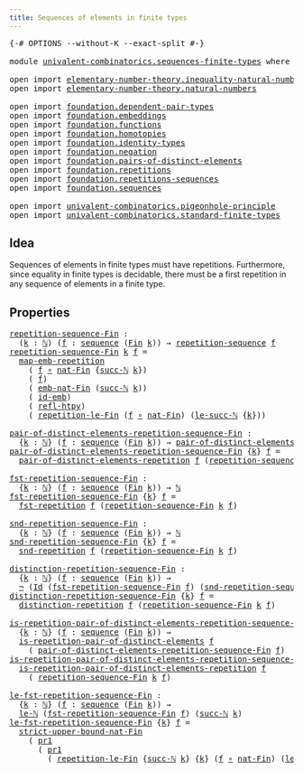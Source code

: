 ```yaml
---
title: Sequences of elements in finite types
---
```


<pre class="Agda"><a id="63" class="Symbol">{-#</a> <a id="67" class="Keyword">OPTIONS</a> <a id="75" class="Pragma">--without-K</a> <a id="87" class="Pragma">--exact-split</a> <a id="101" class="Symbol">#-}</a>

<a id="106" class="Keyword">module</a> <a id="113" href="univalent-combinatorics.sequences-finite-types.html" class="Module">univalent-combinatorics.sequences-finite-types</a> <a id="160" class="Keyword">where</a>

<a id="167" class="Keyword">open</a> <a id="172" class="Keyword">import</a> <a id="179" href="elementary-number-theory.inequality-natural-numbers.html" class="Module">elementary-number-theory.inequality-natural-numbers</a>
<a id="231" class="Keyword">open</a> <a id="236" class="Keyword">import</a> <a id="243" href="elementary-number-theory.natural-numbers.html" class="Module">elementary-number-theory.natural-numbers</a>

<a id="285" class="Keyword">open</a> <a id="290" class="Keyword">import</a> <a id="297" href="foundation.dependent-pair-types.html" class="Module">foundation.dependent-pair-types</a>
<a id="329" class="Keyword">open</a> <a id="334" class="Keyword">import</a> <a id="341" href="foundation.embeddings.html" class="Module">foundation.embeddings</a>
<a id="363" class="Keyword">open</a> <a id="368" class="Keyword">import</a> <a id="375" href="foundation.functions.html" class="Module">foundation.functions</a>
<a id="396" class="Keyword">open</a> <a id="401" class="Keyword">import</a> <a id="408" href="foundation.homotopies.html" class="Module">foundation.homotopies</a>
<a id="430" class="Keyword">open</a> <a id="435" class="Keyword">import</a> <a id="442" href="foundation.identity-types.html" class="Module">foundation.identity-types</a>
<a id="468" class="Keyword">open</a> <a id="473" class="Keyword">import</a> <a id="480" href="foundation.negation.html" class="Module">foundation.negation</a>
<a id="500" class="Keyword">open</a> <a id="505" class="Keyword">import</a> <a id="512" href="foundation.pairs-of-distinct-elements.html" class="Module">foundation.pairs-of-distinct-elements</a>
<a id="550" class="Keyword">open</a> <a id="555" class="Keyword">import</a> <a id="562" href="foundation.repetitions.html" class="Module">foundation.repetitions</a>
<a id="585" class="Keyword">open</a> <a id="590" class="Keyword">import</a> <a id="597" href="foundation.repetitions-sequences.html" class="Module">foundation.repetitions-sequences</a>
<a id="630" class="Keyword">open</a> <a id="635" class="Keyword">import</a> <a id="642" href="foundation.sequences.html" class="Module">foundation.sequences</a>

<a id="664" class="Keyword">open</a> <a id="669" class="Keyword">import</a> <a id="676" href="univalent-combinatorics.pigeonhole-principle.html" class="Module">univalent-combinatorics.pigeonhole-principle</a>
<a id="721" class="Keyword">open</a> <a id="726" class="Keyword">import</a> <a id="733" href="univalent-combinatorics.standard-finite-types.html" class="Module">univalent-combinatorics.standard-finite-types</a>
</pre>
## Idea

Sequences of elements in finite types must have repetitions. Furthermore, since equality in finite types is decidable, there must be a first repetition in any sequence of elements in a finite type.

## Properties

<pre class="Agda"><a id="repetition-sequence-Fin"></a><a id="1015" href="univalent-combinatorics.sequences-finite-types.html#1015" class="Function">repetition-sequence-Fin</a> <a id="1039" class="Symbol">:</a>
  <a id="1043" class="Symbol">(</a><a id="1044" href="univalent-combinatorics.sequences-finite-types.html#1044" class="Bound">k</a> <a id="1046" class="Symbol">:</a> <a id="1048" href="elementary-number-theory.natural-numbers.html#1458" class="Datatype">ℕ</a><a id="1049" class="Symbol">)</a> <a id="1051" class="Symbol">(</a><a id="1052" href="univalent-combinatorics.sequences-finite-types.html#1052" class="Bound">f</a> <a id="1054" class="Symbol">:</a> <a id="1056" href="foundation.sequences.html#369" class="Function">sequence</a> <a id="1065" class="Symbol">(</a><a id="1066" href="univalent-combinatorics.standard-finite-types.html#2149" class="Function">Fin</a> <a id="1070" href="univalent-combinatorics.sequences-finite-types.html#1044" class="Bound">k</a><a id="1071" class="Symbol">))</a> <a id="1074" class="Symbol">→</a> <a id="1076" href="foundation.repetitions-sequences.html#862" class="Function">repetition-sequence</a> <a id="1096" href="univalent-combinatorics.sequences-finite-types.html#1052" class="Bound">f</a>
<a id="1098" href="univalent-combinatorics.sequences-finite-types.html#1015" class="Function">repetition-sequence-Fin</a> <a id="1122" href="univalent-combinatorics.sequences-finite-types.html#1122" class="Bound">k</a> <a id="1124" href="univalent-combinatorics.sequences-finite-types.html#1124" class="Bound">f</a> <a id="1126" class="Symbol">=</a>
  <a id="1130" href="foundation.repetitions.html#4383" class="Function">map-emb-repetition</a>
    <a id="1153" class="Symbol">(</a> <a id="1155" href="univalent-combinatorics.sequences-finite-types.html#1124" class="Bound">f</a> <a id="1157" href="foundation-core.functions.html#420" class="Function Operator">∘</a> <a id="1159" href="univalent-combinatorics.standard-finite-types.html#5670" class="Function">nat-Fin</a> <a id="1167" class="Symbol">{</a><a id="1168" href="elementary-number-theory.natural-numbers.html#1492" class="InductiveConstructor">succ-ℕ</a> <a id="1175" href="univalent-combinatorics.sequences-finite-types.html#1122" class="Bound">k</a><a id="1176" class="Symbol">})</a>
    <a id="1183" class="Symbol">(</a> <a id="1185" href="univalent-combinatorics.sequences-finite-types.html#1124" class="Bound">f</a><a id="1186" class="Symbol">)</a>
    <a id="1192" class="Symbol">(</a> <a id="1194" href="univalent-combinatorics.standard-finite-types.html#6917" class="Function">emb-nat-Fin</a> <a id="1206" class="Symbol">(</a><a id="1207" href="elementary-number-theory.natural-numbers.html#1492" class="InductiveConstructor">succ-ℕ</a> <a id="1214" href="univalent-combinatorics.sequences-finite-types.html#1122" class="Bound">k</a><a id="1215" class="Symbol">))</a>
    <a id="1222" class="Symbol">(</a> <a id="1224" href="foundation-core.embeddings.html#1729" class="Function">id-emb</a><a id="1230" class="Symbol">)</a>
    <a id="1236" class="Symbol">(</a> <a id="1238" href="foundation-core.homotopies.html#741" class="Function">refl-htpy</a><a id="1247" class="Symbol">)</a>
    <a id="1253" class="Symbol">(</a> <a id="1255" href="univalent-combinatorics.pigeonhole-principle.html#5093" class="Function">repetition-le-Fin</a> <a id="1273" class="Symbol">(</a><a id="1274" href="univalent-combinatorics.sequences-finite-types.html#1124" class="Bound">f</a> <a id="1276" href="foundation-core.functions.html#420" class="Function Operator">∘</a> <a id="1278" href="univalent-combinatorics.standard-finite-types.html#5670" class="Function">nat-Fin</a><a id="1285" class="Symbol">)</a> <a id="1287" class="Symbol">(</a><a id="1288" href="elementary-number-theory.inequality-natural-numbers.html#14466" class="Function">le-succ-ℕ</a> <a id="1298" class="Symbol">{</a><a id="1299" href="univalent-combinatorics.sequences-finite-types.html#1122" class="Bound">k</a><a id="1300" class="Symbol">}))</a>

<a id="pair-of-distinct-elements-repetition-sequence-Fin"></a><a id="1305" href="univalent-combinatorics.sequences-finite-types.html#1305" class="Function">pair-of-distinct-elements-repetition-sequence-Fin</a> <a id="1355" class="Symbol">:</a>
  <a id="1359" class="Symbol">{</a><a id="1360" href="univalent-combinatorics.sequences-finite-types.html#1360" class="Bound">k</a> <a id="1362" class="Symbol">:</a> <a id="1364" href="elementary-number-theory.natural-numbers.html#1458" class="Datatype">ℕ</a><a id="1365" class="Symbol">}</a> <a id="1367" class="Symbol">(</a><a id="1368" href="univalent-combinatorics.sequences-finite-types.html#1368" class="Bound">f</a> <a id="1370" class="Symbol">:</a> <a id="1372" href="foundation.sequences.html#369" class="Function">sequence</a> <a id="1381" class="Symbol">(</a><a id="1382" href="univalent-combinatorics.standard-finite-types.html#2149" class="Function">Fin</a> <a id="1386" href="univalent-combinatorics.sequences-finite-types.html#1360" class="Bound">k</a><a id="1387" class="Symbol">))</a> <a id="1390" class="Symbol">→</a> <a id="1392" href="foundation.pairs-of-distinct-elements.html#1376" class="Function">pair-of-distinct-elements</a> <a id="1418" href="elementary-number-theory.natural-numbers.html#1458" class="Datatype">ℕ</a>
<a id="1420" href="univalent-combinatorics.sequences-finite-types.html#1305" class="Function">pair-of-distinct-elements-repetition-sequence-Fin</a> <a id="1470" class="Symbol">{</a><a id="1471" href="univalent-combinatorics.sequences-finite-types.html#1471" class="Bound">k</a><a id="1472" class="Symbol">}</a> <a id="1474" href="univalent-combinatorics.sequences-finite-types.html#1474" class="Bound">f</a> <a id="1476" class="Symbol">=</a>
  <a id="1480" href="foundation.repetitions.html#1301" class="Function">pair-of-distinct-elements-repetition</a> <a id="1517" href="univalent-combinatorics.sequences-finite-types.html#1474" class="Bound">f</a> <a id="1519" class="Symbol">(</a><a id="1520" href="univalent-combinatorics.sequences-finite-types.html#1015" class="Function">repetition-sequence-Fin</a> <a id="1544" href="univalent-combinatorics.sequences-finite-types.html#1471" class="Bound">k</a> <a id="1546" href="univalent-combinatorics.sequences-finite-types.html#1474" class="Bound">f</a><a id="1547" class="Symbol">)</a>

<a id="fst-repetition-sequence-Fin"></a><a id="1550" href="univalent-combinatorics.sequences-finite-types.html#1550" class="Function">fst-repetition-sequence-Fin</a> <a id="1578" class="Symbol">:</a>
  <a id="1582" class="Symbol">{</a><a id="1583" href="univalent-combinatorics.sequences-finite-types.html#1583" class="Bound">k</a> <a id="1585" class="Symbol">:</a> <a id="1587" href="elementary-number-theory.natural-numbers.html#1458" class="Datatype">ℕ</a><a id="1588" class="Symbol">}</a> <a id="1590" class="Symbol">(</a><a id="1591" href="univalent-combinatorics.sequences-finite-types.html#1591" class="Bound">f</a> <a id="1593" class="Symbol">:</a> <a id="1595" href="foundation.sequences.html#369" class="Function">sequence</a> <a id="1604" class="Symbol">(</a><a id="1605" href="univalent-combinatorics.standard-finite-types.html#2149" class="Function">Fin</a> <a id="1609" href="univalent-combinatorics.sequences-finite-types.html#1583" class="Bound">k</a><a id="1610" class="Symbol">))</a> <a id="1613" class="Symbol">→</a> <a id="1615" href="elementary-number-theory.natural-numbers.html#1458" class="Datatype">ℕ</a>
<a id="1617" href="univalent-combinatorics.sequences-finite-types.html#1550" class="Function">fst-repetition-sequence-Fin</a> <a id="1645" class="Symbol">{</a><a id="1646" href="univalent-combinatorics.sequences-finite-types.html#1646" class="Bound">k</a><a id="1647" class="Symbol">}</a> <a id="1649" href="univalent-combinatorics.sequences-finite-types.html#1649" class="Bound">f</a> <a id="1651" class="Symbol">=</a>
  <a id="1655" href="foundation.repetitions.html#1418" class="Function">fst-repetition</a> <a id="1670" href="univalent-combinatorics.sequences-finite-types.html#1649" class="Bound">f</a> <a id="1672" class="Symbol">(</a><a id="1673" href="univalent-combinatorics.sequences-finite-types.html#1015" class="Function">repetition-sequence-Fin</a> <a id="1697" href="univalent-combinatorics.sequences-finite-types.html#1646" class="Bound">k</a> <a id="1699" href="univalent-combinatorics.sequences-finite-types.html#1649" class="Bound">f</a><a id="1700" class="Symbol">)</a>

<a id="snd-repetition-sequence-Fin"></a><a id="1703" href="univalent-combinatorics.sequences-finite-types.html#1703" class="Function">snd-repetition-sequence-Fin</a> <a id="1731" class="Symbol">:</a>
  <a id="1735" class="Symbol">{</a><a id="1736" href="univalent-combinatorics.sequences-finite-types.html#1736" class="Bound">k</a> <a id="1738" class="Symbol">:</a> <a id="1740" href="elementary-number-theory.natural-numbers.html#1458" class="Datatype">ℕ</a><a id="1741" class="Symbol">}</a> <a id="1743" class="Symbol">(</a><a id="1744" href="univalent-combinatorics.sequences-finite-types.html#1744" class="Bound">f</a> <a id="1746" class="Symbol">:</a> <a id="1748" href="foundation.sequences.html#369" class="Function">sequence</a> <a id="1757" class="Symbol">(</a><a id="1758" href="univalent-combinatorics.standard-finite-types.html#2149" class="Function">Fin</a> <a id="1762" href="univalent-combinatorics.sequences-finite-types.html#1736" class="Bound">k</a><a id="1763" class="Symbol">))</a> <a id="1766" class="Symbol">→</a> <a id="1768" href="elementary-number-theory.natural-numbers.html#1458" class="Datatype">ℕ</a>
<a id="1770" href="univalent-combinatorics.sequences-finite-types.html#1703" class="Function">snd-repetition-sequence-Fin</a> <a id="1798" class="Symbol">{</a><a id="1799" href="univalent-combinatorics.sequences-finite-types.html#1799" class="Bound">k</a><a id="1800" class="Symbol">}</a> <a id="1802" href="univalent-combinatorics.sequences-finite-types.html#1802" class="Bound">f</a> <a id="1804" class="Symbol">=</a>
  <a id="1808" href="foundation.repetitions.html#1530" class="Function">snd-repetition</a> <a id="1823" href="univalent-combinatorics.sequences-finite-types.html#1802" class="Bound">f</a> <a id="1825" class="Symbol">(</a><a id="1826" href="univalent-combinatorics.sequences-finite-types.html#1015" class="Function">repetition-sequence-Fin</a> <a id="1850" href="univalent-combinatorics.sequences-finite-types.html#1799" class="Bound">k</a> <a id="1852" href="univalent-combinatorics.sequences-finite-types.html#1802" class="Bound">f</a><a id="1853" class="Symbol">)</a>

<a id="distinction-repetition-sequence-Fin"></a><a id="1856" href="univalent-combinatorics.sequences-finite-types.html#1856" class="Function">distinction-repetition-sequence-Fin</a> <a id="1892" class="Symbol">:</a>
  <a id="1896" class="Symbol">{</a><a id="1897" href="univalent-combinatorics.sequences-finite-types.html#1897" class="Bound">k</a> <a id="1899" class="Symbol">:</a> <a id="1901" href="elementary-number-theory.natural-numbers.html#1458" class="Datatype">ℕ</a><a id="1902" class="Symbol">}</a> <a id="1904" class="Symbol">(</a><a id="1905" href="univalent-combinatorics.sequences-finite-types.html#1905" class="Bound">f</a> <a id="1907" class="Symbol">:</a> <a id="1909" href="foundation.sequences.html#369" class="Function">sequence</a> <a id="1918" class="Symbol">(</a><a id="1919" href="univalent-combinatorics.standard-finite-types.html#2149" class="Function">Fin</a> <a id="1923" href="univalent-combinatorics.sequences-finite-types.html#1897" class="Bound">k</a><a id="1924" class="Symbol">))</a> <a id="1927" class="Symbol">→</a>
  <a id="1931" href="foundation-core.negation.html#465" class="Function">¬</a> <a id="1933" class="Symbol">(</a><a id="1934" href="foundation-core.identity-types.html#1767" class="Datatype">Id</a> <a id="1937" class="Symbol">(</a><a id="1938" href="univalent-combinatorics.sequences-finite-types.html#1550" class="Function">fst-repetition-sequence-Fin</a> <a id="1966" href="univalent-combinatorics.sequences-finite-types.html#1905" class="Bound">f</a><a id="1967" class="Symbol">)</a> <a id="1969" class="Symbol">(</a><a id="1970" href="univalent-combinatorics.sequences-finite-types.html#1703" class="Function">snd-repetition-sequence-Fin</a> <a id="1998" href="univalent-combinatorics.sequences-finite-types.html#1905" class="Bound">f</a><a id="1999" class="Symbol">))</a>
<a id="2002" href="univalent-combinatorics.sequences-finite-types.html#1856" class="Function">distinction-repetition-sequence-Fin</a> <a id="2038" class="Symbol">{</a><a id="2039" href="univalent-combinatorics.sequences-finite-types.html#2039" class="Bound">k</a><a id="2040" class="Symbol">}</a> <a id="2042" href="univalent-combinatorics.sequences-finite-types.html#2042" class="Bound">f</a> <a id="2044" class="Symbol">=</a>
  <a id="2048" href="foundation.repetitions.html#1642" class="Function">distinction-repetition</a> <a id="2071" href="univalent-combinatorics.sequences-finite-types.html#2042" class="Bound">f</a> <a id="2073" class="Symbol">(</a><a id="2074" href="univalent-combinatorics.sequences-finite-types.html#1015" class="Function">repetition-sequence-Fin</a> <a id="2098" href="univalent-combinatorics.sequences-finite-types.html#2039" class="Bound">k</a> <a id="2100" href="univalent-combinatorics.sequences-finite-types.html#2042" class="Bound">f</a><a id="2101" class="Symbol">)</a>

<a id="is-repetition-pair-of-distinct-elements-repetition-sequence-Fin"></a><a id="2104" href="univalent-combinatorics.sequences-finite-types.html#2104" class="Function">is-repetition-pair-of-distinct-elements-repetition-sequence-Fin</a> <a id="2168" class="Symbol">:</a>
  <a id="2172" class="Symbol">{</a><a id="2173" href="univalent-combinatorics.sequences-finite-types.html#2173" class="Bound">k</a> <a id="2175" class="Symbol">:</a> <a id="2177" href="elementary-number-theory.natural-numbers.html#1458" class="Datatype">ℕ</a><a id="2178" class="Symbol">}</a> <a id="2180" class="Symbol">(</a><a id="2181" href="univalent-combinatorics.sequences-finite-types.html#2181" class="Bound">f</a> <a id="2183" class="Symbol">:</a> <a id="2185" href="foundation.sequences.html#369" class="Function">sequence</a> <a id="2194" class="Symbol">(</a><a id="2195" href="univalent-combinatorics.standard-finite-types.html#2149" class="Function">Fin</a> <a id="2199" href="univalent-combinatorics.sequences-finite-types.html#2173" class="Bound">k</a><a id="2200" class="Symbol">))</a> <a id="2203" class="Symbol">→</a>
  <a id="2207" href="foundation.repetitions.html#843" class="Function">is-repetition-pair-of-distinct-elements</a> <a id="2247" href="univalent-combinatorics.sequences-finite-types.html#2181" class="Bound">f</a>
    <a id="2253" class="Symbol">(</a> <a id="2255" href="univalent-combinatorics.sequences-finite-types.html#1305" class="Function">pair-of-distinct-elements-repetition-sequence-Fin</a> <a id="2305" href="univalent-combinatorics.sequences-finite-types.html#2181" class="Bound">f</a><a id="2306" class="Symbol">)</a>
<a id="2308" href="univalent-combinatorics.sequences-finite-types.html#2104" class="Function">is-repetition-pair-of-distinct-elements-repetition-sequence-Fin</a> <a id="2372" class="Symbol">{</a><a id="2373" href="univalent-combinatorics.sequences-finite-types.html#2373" class="Bound">k</a><a id="2374" class="Symbol">}</a> <a id="2376" href="univalent-combinatorics.sequences-finite-types.html#2376" class="Bound">f</a> <a id="2378" class="Symbol">=</a>
  <a id="2382" href="foundation.repetitions.html#1812" class="Function">is-repetition-pair-of-distinct-elements-repetition</a> <a id="2433" href="univalent-combinatorics.sequences-finite-types.html#2376" class="Bound">f</a>
    <a id="2439" class="Symbol">(</a> <a id="2441" href="univalent-combinatorics.sequences-finite-types.html#1015" class="Function">repetition-sequence-Fin</a> <a id="2465" href="univalent-combinatorics.sequences-finite-types.html#2373" class="Bound">k</a> <a id="2467" href="univalent-combinatorics.sequences-finite-types.html#2376" class="Bound">f</a><a id="2468" class="Symbol">)</a>

<a id="le-fst-repetition-sequence-Fin"></a><a id="2471" href="univalent-combinatorics.sequences-finite-types.html#2471" class="Function">le-fst-repetition-sequence-Fin</a> <a id="2502" class="Symbol">:</a>
  <a id="2506" class="Symbol">{</a><a id="2507" href="univalent-combinatorics.sequences-finite-types.html#2507" class="Bound">k</a> <a id="2509" class="Symbol">:</a> <a id="2511" href="elementary-number-theory.natural-numbers.html#1458" class="Datatype">ℕ</a><a id="2512" class="Symbol">}</a> <a id="2514" class="Symbol">(</a><a id="2515" href="univalent-combinatorics.sequences-finite-types.html#2515" class="Bound">f</a> <a id="2517" class="Symbol">:</a> <a id="2519" href="foundation.sequences.html#369" class="Function">sequence</a> <a id="2528" class="Symbol">(</a><a id="2529" href="univalent-combinatorics.standard-finite-types.html#2149" class="Function">Fin</a> <a id="2533" href="univalent-combinatorics.sequences-finite-types.html#2507" class="Bound">k</a><a id="2534" class="Symbol">))</a> <a id="2537" class="Symbol">→</a>
  <a id="2541" href="elementary-number-theory.inequality-natural-numbers.html#2077" class="Function">le-ℕ</a> <a id="2546" class="Symbol">(</a><a id="2547" href="univalent-combinatorics.sequences-finite-types.html#1550" class="Function">fst-repetition-sequence-Fin</a> <a id="2575" href="univalent-combinatorics.sequences-finite-types.html#2515" class="Bound">f</a><a id="2576" class="Symbol">)</a> <a id="2578" class="Symbol">(</a><a id="2579" href="elementary-number-theory.natural-numbers.html#1492" class="InductiveConstructor">succ-ℕ</a> <a id="2586" href="univalent-combinatorics.sequences-finite-types.html#2507" class="Bound">k</a><a id="2587" class="Symbol">)</a>
<a id="2589" href="univalent-combinatorics.sequences-finite-types.html#2471" class="Function">le-fst-repetition-sequence-Fin</a> <a id="2620" class="Symbol">{</a><a id="2621" href="univalent-combinatorics.sequences-finite-types.html#2621" class="Bound">k</a><a id="2622" class="Symbol">}</a> <a id="2624" href="univalent-combinatorics.sequences-finite-types.html#2624" class="Bound">f</a> <a id="2626" class="Symbol">=</a>
  <a id="2630" href="univalent-combinatorics.standard-finite-types.html#5771" class="Function">strict-upper-bound-nat-Fin</a>
    <a id="2661" class="Symbol">(</a> <a id="2663" href="foundation-core.dependent-pair-types.html#605" class="Field">pr1</a>
      <a id="2673" class="Symbol">(</a> <a id="2675" href="foundation-core.dependent-pair-types.html#605" class="Field">pr1</a>
        <a id="2687" class="Symbol">(</a> <a id="2689" href="univalent-combinatorics.pigeonhole-principle.html#5093" class="Function">repetition-le-Fin</a> <a id="2707" class="Symbol">{</a><a id="2708" href="elementary-number-theory.natural-numbers.html#1492" class="InductiveConstructor">succ-ℕ</a> <a id="2715" href="univalent-combinatorics.sequences-finite-types.html#2621" class="Bound">k</a><a id="2716" class="Symbol">}</a> <a id="2718" class="Symbol">{</a><a id="2719" href="univalent-combinatorics.sequences-finite-types.html#2621" class="Bound">k</a><a id="2720" class="Symbol">}</a> <a id="2722" class="Symbol">(</a><a id="2723" href="univalent-combinatorics.sequences-finite-types.html#2624" class="Bound">f</a> <a id="2725" href="foundation-core.functions.html#420" class="Function Operator">∘</a> <a id="2727" href="univalent-combinatorics.standard-finite-types.html#5670" class="Function">nat-Fin</a><a id="2734" class="Symbol">)</a> <a id="2736" class="Symbol">(</a><a id="2737" href="elementary-number-theory.inequality-natural-numbers.html#14466" class="Function">le-succ-ℕ</a> <a id="2747" class="Symbol">{</a><a id="2748" href="univalent-combinatorics.sequences-finite-types.html#2621" class="Bound">k</a><a id="2749" class="Symbol">}))))</a>
</pre>